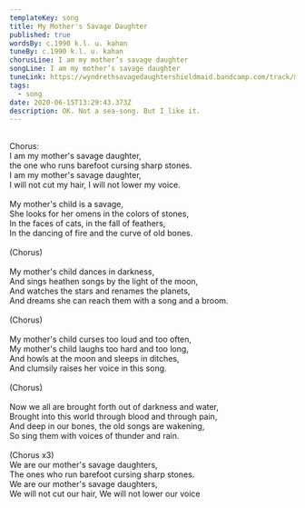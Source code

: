 ```yaml
---
templateKey: song
title: My Mother's Savage Daughter
published: true
wordsBy: c.1990 k.l. u. kahan
tuneBy: c.1990 k.l. u. kahan
chorusLine: I am my mother’s savage daughter
songLine: I am my mother’s savage daughter
tuneLink: https://wyndrethsavagedaughtershieldmaid.bandcamp.com/track/my-mothers-savage-daughter-studio-2
tags:
  - song
date: 2020-06-15T13:29:43.373Z
description: OK. Not a sea-song. But I like it.
---
```

<!--StartFragment-->

\
Chorus:\
I am my mother's savage daughter,\
the one who runs barefoot cursing sharp stones.\
I am my mother's savage daughter,\
I will not cut my hair, I will not lower my voice.\
\
My mother's child is a savage,\
She looks for her omens in the colors of stones,\
In the faces of cats, in the fall of feathers,\
In the dancing of fire and the curve of old bones.\
\
(Chorus)\
\
My mother's child dances in darkness,\
And sings heathen songs by the light of the moon,\
And watches the stars and renames the planets,\
And dreams she can reach them with a song and a broom.\
\
(Chorus)\
\
My mother's child curses too loud and too often,\
My mother's child laughs too hard and too long,\
And howls at the moon and sleeps in ditches,\
And clumsily raises her voice in this song.\
\
(Chorus)\
\
Now we all are brought forth out of darkness and water,\
Brought into this world through blood and through pain,\
And deep in our bones, the old songs are wakening,\
So sing them with voices of thunder and rain.\
\
(Chorus x3)\
We are our mother's savage daughters,\
The ones who run barefoot cursing sharp stones.\
We are our mother's savage daughters,\
We will not cut our hair, We will not lower our voice

<!--EndFragment-->